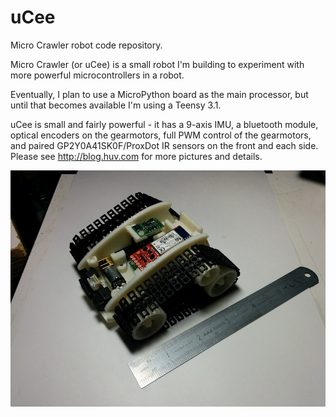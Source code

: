 uCee
====

Micro Crawler robot code repository.

Micro Crawler (or uCee) is a small robot I'm building to experiment with more powerful microcontrollers in a robot.

Eventually, I plan to use a MicroPython board as the main processor, but until that becomes available I'm using a Teensy 3.1.

uCee is small and fairly powerful - it has a 9-axis IMU, a bluetooth module, optical encoders on the gearmotors, full PWM control of the gearmotors, and paired GP2Y0A41SK0F/ProxDot IR sensors on the front and each side. Please see http://blog.huv.com for more pictures and details.

![Picture of uCee Robot](uCee.jpg "uCee Robot")
